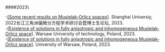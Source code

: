 

####2023\

-[[Some recent results on Musielak-Orlicz spaces]](https://scicol.shu.edu.cn/info/1008/12354.htm). Shanghai Universiy, 2022长江三角洲偏微分方程学术研讨会暨博士生论坛, 2023.\
-[[Existence of solutions in fully anisotropic and inhomogeneous Musielak-Orlicz space]](https://pages.mini.pw.edu.pl/~osemrrcz/). Warsaw University of technology,  Poland, 2023. \
-[[Existence of solutions in fully anisotropic and inhomogeneous Musielak-Orlicz space]](https://www.mimuw.edu.pl/~ichlebicka/nonstandard-winter-day-2023.html). University of  Warsaw, Poland, 2023.
